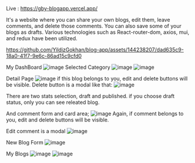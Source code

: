 Live : 
https://gby-blogapp.vercel.app/

It's a website where you can share your own blogs, edit them, leave comments, and delete those comments. You can also save some of your blogs as drafts. Various technologies such as React-router-dom, axios, mui, and redux have been utilized.

https://github.com/YildizGokhan/blog-app/assets/144238207/dad635c9-18a0-41f7-9e6c-86ad15c9cfd0



My DashBoard 
![image](https://github.com/YildizGokhan/blog-app/assets/144238207/038f6249-5b32-41e4-bc42-0cf8fecb8241)
Selected Category
![image](https://github.com/YildizGokhan/blog-app/assets/144238207/b4e63172-d46a-4f89-819a-53dee8aec832)
![image](https://github.com/YildizGokhan/blog-app/assets/144238207/86e27a4a-fc4a-4225-b5da-296282b4683d)

Detail Page
![image](https://github.com/YildizGokhan/blog-app/assets/144238207/58fc2ba1-6fab-46f1-8b82-5c6895c15215)
if this blog belongs to you, edit and delete buttons will be visible.
Delete button is a modal like that:
![image](https://github.com/YildizGokhan/blog-app/assets/144238207/e0128b18-1aa2-4eff-a7cc-2f17338038a2)

There are two stats selection, draft and published.
if you choose draft status, only you can see releated blog.

 And comment form and card area;
 ![image](https://github.com/YildizGokhan/blog-app/assets/144238207/7026a626-021b-4930-9e6a-f50cf99f4327)
Again, if comment belongs to you, edit and delete buttons will be visible.

Edit comment is a modal
![image](https://github.com/YildizGokhan/blog-app/assets/144238207/a38960a6-a643-4bd8-aeea-74e7d62dd5d6)

New Blog Form
![image](https://github.com/YildizGokhan/blog-app/assets/144238207/fef442a9-7c36-4fd3-b91c-132890c287d1)

My Blogs
![image](https://github.com/YildizGokhan/blog-app/assets/144238207/d0a7afa5-bf7c-42ed-9f5d-2a419f687606)
![image](https://github.com/YildizGokhan/blog-app/assets/144238207/60a09f97-cddb-4bfb-8d89-db06e1d13cdd)



